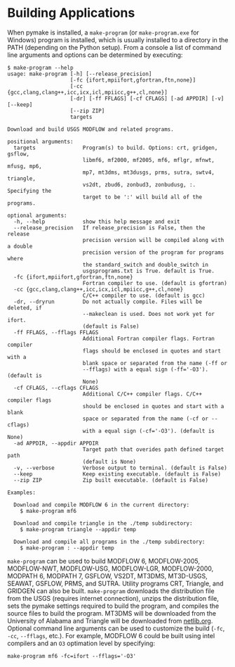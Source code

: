 # Building Applications

When pymake is installed, a `make-program` (or `make-program.exe` for Windows) program is installed, which is usually
installed to a directory in the PATH (depending on the Python setup). From a console a list of command line arguments
and options can be determined by executing:

```console
$ make-program --help
usage: make-program [-h] [--release_precision]
                    [-fc {ifort,mpiifort,gfortran,ftn,none}]
                    [-cc {gcc,clang,clang++,icc,icx,icl,mpiicc,g++,cl,none}]
                    [-dr] [-ff FFLAGS] [-cf CFLAGS] [-ad APPDIR] [-v] [--keep]
                    [--zip ZIP]
                    targets

Download and build USGS MODFLOW and related programs.

positional arguments:
  targets               Program(s) to build. Options: crt, gridgen, gsflow,
                        libmf6, mf2000, mf2005, mf6, mflgr, mfnwt, mfusg, mp6,
                        mp7, mt3dms, mt3dusgs, prms, sutra, swtv4, triangle,
                        vs2dt, zbud6, zonbud3, zonbudusg, :. Specifying the
                        target to be ':' will build all of the programs.

optional arguments:
  -h, --help            show this help message and exit
  --release_precision   If release_precision is False, then the release
                        precision version will be compiled along with a double
                        precision version of the program for programs where
                        the standard_switch and double_switch in
                        usgsprograms.txt is True. default is True.
  -fc {ifort,mpiifort,gfortran,ftn,none}
                        Fortran compiler to use. (default is gfortran)
  -cc {gcc,clang,clang++,icc,icx,icl,mpiicc,g++,cl,none}
                        C/C++ compiler to use. (default is gcc)
  -dr, --dryrun         Do not actually compile. Files will be deleted, if
                        --makeclean is used. Does not work yet for ifort.
                        (default is False)
  -ff FFLAGS, --fflags FFLAGS
                        Additional Fortran compiler flags. Fortran compiler
                        flags should be enclosed in quotes and start with a
                        blank space or separated from the name (-ff or
                        --fflags) with a equal sign (-ff='-O3'). (default is
                        None)
  -cf CFLAGS, --cflags CFLAGS
                        Additional C/C++ compiler flags. C/C++ compiler flags
                        should be enclosed in quotes and start with a blank
                        space or separated from the name (-cf or --cflags)
                        with a equal sign (-cf='-O3'). (default is None)
  -ad APPDIR, --appdir APPDIR
                        Target path that overides path defined target path
                        (default is None)
  -v, --verbose         Verbose output to terminal. (default is False)
  --keep                Keep existing executable. (default is False)
  --zip ZIP             Zip built executable. (default is False)

Examples:

  Download and compile MODFLOW 6 in the current directory:
    $ make-program mf6

  Download and compile triangle in the ./temp subdirectory:
    $ make-program triangle --appdir temp

  Download and compile all programs in the ./temp subdirectory:
    $ make-program : --appdir temp
```

`make-program` can be used to build MODFLOW 6, MODFLOW-2005, MODFLOW-NWT, MODFLOW-USG, MODFLOW-LGR, MODFLOW-2000,
MODPATH 6, MODPATH 7, GSFLOW, VS2DT, MT3DMS, MT3D-USGS, SEAWAT, GSFLOW, PRMS, and SUTRA. Utility programs CRT, Triangle,
and GRIDGEN can also be built. `make-program` downloads the distribution file from the USGS (requires internet
connection), unzips the distribution file, sets the pymake settings required to build the program, and compiles the
source files to build the program. MT3DMS will be downloaded from the University of Alabama and Triangle will be
downloaded from [netlib.org](http://www.netlib.org/voronoi/triangle.zip). Optional command line arguments can be used to
customize the build (`-fc`, `-cc`, `--fflags`, etc.). For example, MODFLOW 6 could be built using intel compilers and
an `O3` optimation level by specifying:

```console
make-program mf6 -fc=ifort --fflags='-O3'
```